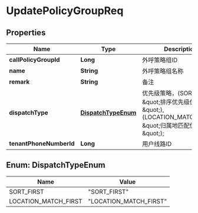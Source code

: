 

# UpdatePolicyGroupReq

## Properties

Name | Type | Description | Notes
------------ | ------------- | ------------- | -------------
**callPolicyGroupId** | **Long** | 外呼策略组ID |  [optional]
**name** | **String** | 外呼策略组名称 |  [optional]
**remark** | **String** | 备注 |  [optional]
**dispatchType** | [**DispatchTypeEnum**](#DispatchTypeEnum) | 优先级策略，(SORT_FIRST, \&quot;排序优先级优先\&quot;),(LOCATION_MATCH_FIRST, \&quot;归属地匹配优先\&quot;); |  [optional]
**tenantPhoneNumberId** | **Long** | 用户线路ID | 



## Enum: DispatchTypeEnum

Name | Value
---- | -----
SORT_FIRST | &quot;SORT_FIRST&quot;
LOCATION_MATCH_FIRST | &quot;LOCATION_MATCH_FIRST&quot;




